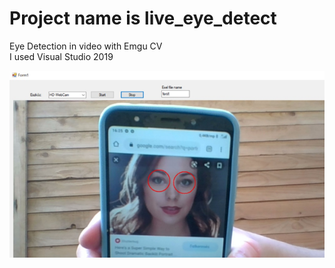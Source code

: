 # Project name is live_eye_detect
Eye Detection in video with Emgu CV <br/>
I used Visual Studio 2019
<br/>

![example](https://github.com/medkill007/live-eye-detection/blob/master/example.png)
